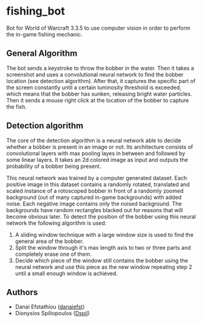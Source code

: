 # fishing_bot
Bot for World of Warcraft 3.3.5 to use computer vision in order to perform the in-game fishing mechanic. 

## General Algorithm

The bot sends a keystroke to throw the bobber in the water. Then it takes a screenshot and uses a convolutional neural network to find the bobber location (see detection algorithm). After that, it captures the specific part of the screen constantly until a certain luminosity threshold is exceeded, which means that the bobber has sunken, releasing bright water particles. Then it sends a mouse right click at the location of the bobber to capture the fish. 

## Detection algorithm

The core of the detection algorithm is a neural network able to decide whether a bobber is present in an image or not. Its architecture consists of convolutional layers with max pooling layes in between and followed by some linear layers. It takes an 2d colored image as input and outputs the probability of a bobber being present. 

This neural network was trained by a computer generated dataset. Each positive image in this dataset contains a randomly rotated, translated and scaled instance of a rotoscoped bobber in front of a randomly zoomed background (out of many captured in-game backgrounds) with added noise. Each negative image contains only the noised background. The backgrounds have random rectangles blacked out for reasons that will become obvious later. To detect the position of the bobber using this neural network the following algorithm is used:
1) A sliding window technique with a large window size is used to find the general area of the bobber.
2) Split the window through it's max length axis to two or three parts and completely erase one of them.
3) Decide which piece of the window still contains the bobber using the neural network and use this piece as the new window repeating step 2 until a small enough window is achieved.


## Authors
  
  * Danai Efstathiou ([danaiefst](https://github.com/danaiefst))
  * Dionysios Spiliopoulos ([Dspil](https://github.com/Dspil))
